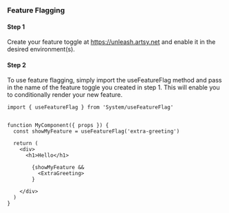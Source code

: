 ### Feature Flagging

#### Step 1

Create your feature toggle at https://unleash.artsy.net and enable it in the desired environment(s).

#### Step 2

To use feature flagging, simply import the useFeatureFlag method and pass in the name of the feature toggle you created in step 1. This will enable you to conditionally render your new feature.

```tsx
import { useFeatureFlag } from 'System/useFeatureFlag'


function MyComponent({ props }) {
  const showMyFeature = useFeatureFlag('extra-greeting')

  return (
    <div>
      <h1>Hello</h1>

        {showMyFeature &&
          <ExtraGreeting>
        }

    </div>
  )
}
```
